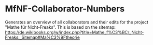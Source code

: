 # MfNF-Collaborator-Numbers
Generates an overview of all collaborators and their edits for the project "Mathe für Nicht-Freaks". This is based on the sitemap: https://de.wikibooks.org/w/index.php?title=Mathe_f%C3%BCr_Nicht-Freaks:_Sitemap#Ma%C3%9Ftheorie

